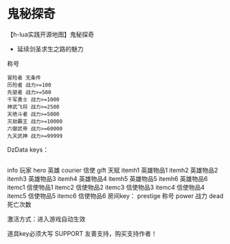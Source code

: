 # 鬼秘探奇
【h-lua实践开源地图】鬼秘探奇
 * 延续剑圣求生之路的魅力

称号
```
冒险者 无条件
历险者 战力>=100
先驱者 战力>=500
千军勇士 战力>=1000
神武飞将 战力>=2500
天绝斗者 战力>=5000
灭劫霸王 战力>=10000
六御武帝 战力>=60000
九天武神 战力>=99999
```

DzData
keys：
```

```
info 玩家
hero 英雄
courier 信使
gift 天赋
itemh1 英雄物品1
itemh2 英雄物品2
itemh3 英雄物品3
itemh4 英雄物品4
itemh5 英雄物品5
itemh6 英雄物品6
itemc1 信使物品1
itemc2 信使物品2
itemc3 信使物品3
itemc4 信使物品4
itemc5 信使物品5
itemc6 信使物品6
房间key：
prestige 称号
power 战力
dead 死亡次数

激活方式：进入游戏自动生效

道具key必须大写
SUPPORT 友善支持，购买支持作者！